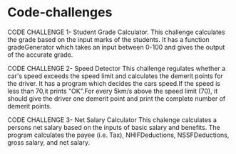 # Code-challenges
CODE CHALLENGE 1- Student Grade Calculator. This challenge calculates the grade based on the input marks of the students. It has a function gradeGenerator which takes an input between 0-100 and gives the output of the accurate grade.

CODE CHALLENGE 2- Speed Detector This challenge regulates whether a car's speed exceeds the speed limit and calculates the demerit points for the driver. It has a program which decides the cars speed.If the speed is less than 70,it prints "OK".For every 5km/s above the speed limit (70), it should give the driver one demerit point and print the complete number of demerit points.

CODE CHALLENGE 3- Net Salary Calculator This chalenge calculates a persons net salary based on the inputs of basic salary and benefits. The program calculates the payee (i.e. Tax), NHIFDeductions, NSSFDeductions, gross salary, and net salary.

